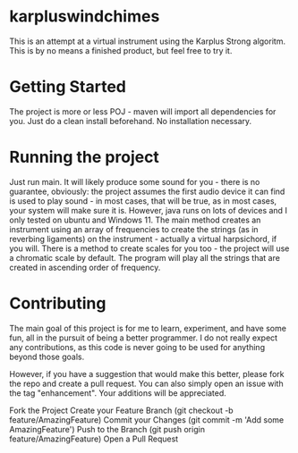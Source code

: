 # karpluswindchimes
This is an attempt at a virtual instrument using the Karplus Strong algoritm. This is by no means a finished product, but feel free to try it. 

# Getting Started

The project is more or less POJ - maven will import all dependencies for you. Just do a clean install beforehand. No installation necessary. 

# Running the project

Just run main. It will likely produce some sound for you - there is no guarantee, obviously: the project assumes the first audio device it can find is used to play sound - in most cases, that will be true, as in most cases, your system will make sure it is. However, java runs on lots of devices and I only tested on ubuntu and Windows 11. 
The main method creates an instrument using an array of frequencies to create the strings (as in reverbing ligaments) on the instrument - actually a virtual harpsichord, if you will. There is a method to create scales for you too - the project will use a chromatic scale by default. The program will play all the strings that are created in ascending order of frequency.

# Contributing
The main goal of this project is for me to learn, experiment, and have some fun, all in the pursuit of being a better programmer. I do not really expect any contributions, as this code is never going to be used for anything beyond those goals. 

However, if you have a suggestion that would make this better, please fork the repo and create a pull request. You can also simply open an issue with the tag "enhancement". Your additions will be appreciated. 

Fork the Project
Create your Feature Branch (git checkout -b feature/AmazingFeature)
Commit your Changes (git commit -m 'Add some AmazingFeature')
Push to the Branch (git push origin feature/AmazingFeature)
Open a Pull Request
